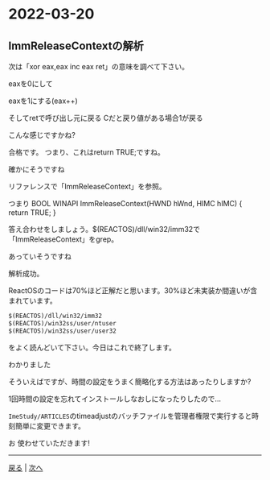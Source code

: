 # 2022-03-20

## ImmReleaseContextの解析

次は「xor eax,eax
inc eax
ret」の意味を調べて下さい。

eaxを0にして

eaxを1にする(eax++)

そしてretで呼び出し元に戻る
Cだと戻り値がある場合1が戻る

こんな感じですかね?

合格です。
つまり、これはreturn TRUE;ですね。

確かにそうですね

リファレンスで「ImmReleaseContext」を参照。

つまり
BOOL WINAPI ImmReleaseContext(HWND hWnd, HIMC hIMC)
{
    return TRUE;
}

答え合わせをしましょう。$(REACTOS)/dll/win32/imm32で「ImmReleaseContext」をgrep。

あっていそうですね

解析成功。

ReactOSのコードは70%ほど正解だと思います。30%ほど未実装か間違いが含まれています。

```txt
$(REACTOS)/dll/win32/imm32
$(REACTOS)/win32ss/user/ntuser
$(REACTOS)/win32ss/user/user32
```

をよく読んどいて下さい。今日はこれで終了します。

わかりました

そういえばですが、時間の設定をうまく簡略化する方法はあったりしますか?

1回時間の設定を忘れてインストールしなおしになったりしたので...

`ImeStudy/ARTICLES`のtimeadjustのバッチファイルを管理者権限で実行すると時刻簡単に変更できます。

お
使わせていただきます!

---

[戻る](2022-03-19.md) | [次へ](2022-03-21.md)
